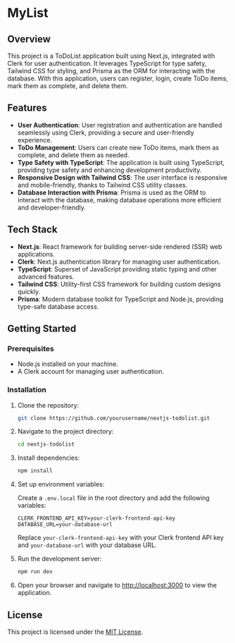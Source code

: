 <h1>MyList</h1>

## Overview

This project is a ToDoList application built using Next.js, integrated with Clerk for user authentication. It leverages TypeScript for type safety, Tailwind CSS for styling, and Prisma as the ORM for interacting with the database. With this application, users can register, login, create ToDo items, mark them as complete, and delete them.

## Features

- **User Authentication**: User registration and authentication are handled seamlessly using Clerk, providing a secure and user-friendly experience.
- **ToDo Management**: Users can create new ToDo items, mark them as complete, and delete them as needed.
- **Type Safety with TypeScript**: The application is built using TypeScript, providing type safety and enhancing development productivity.
- **Responsive Design with Tailwind CSS**: The user interface is responsive and mobile-friendly, thanks to Tailwind CSS utility classes.
- **Database Interaction with Prisma**: Prisma is used as the ORM to interact with the database, making database operations more efficient and developer-friendly.

## Tech Stack

- **Next.js**: React framework for building server-side rendered (SSR) web applications.
- **Clerk**: Next.js authentication library for managing user authentication.
- **TypeScript**: Superset of JavaScript providing static typing and other advanced features.
- **Tailwind CSS**: Utility-first CSS framework for building custom designs quickly.
- **Prisma**: Modern database toolkit for TypeScript and Node.js, providing type-safe database access.

## Getting Started

### Prerequisites

- Node.js installed on your machine.
- A Clerk account for managing user authentication.

### Installation

1. Clone the repository:

   ```bash
   git clone https://github.com/yourusername/nextjs-todolist.git
   ```

2. Navigate to the project directory:

   ```bash
   cd nextjs-todolist
   ```

3. Install dependencies:

   ```bash
   npm install
   ```

4. Set up environment variables:

   Create a `.env.local` file in the root directory and add the following variables:

   ```plaintext
   CLERK_FRONTEND_API_KEY=your-clerk-frontend-api-key
   DATABASE_URL=your-database-url
   ```

   Replace `your-clerk-frontend-api-key` with your Clerk frontend API key and `your-database-url` with your database URL.

5. Run the development server:

   ```bash
   npm run dev
   ```

6. Open your browser and navigate to [http://localhost:3000](http://localhost:3000) to view the application.

## License

This project is licensed under the [MIT License](LICENSE).
```

